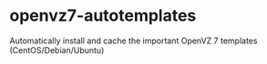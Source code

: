 # openvz7-autotemplates
Automatically install and cache the important OpenVZ 7 templates (CentOS/Debian/Ubuntu)
